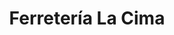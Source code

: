 ---
title: "Ferretería La Cima"
url: /san-lucas-sacatepequez/ferreteria-la-cima/
shop: Eisenwaren
---